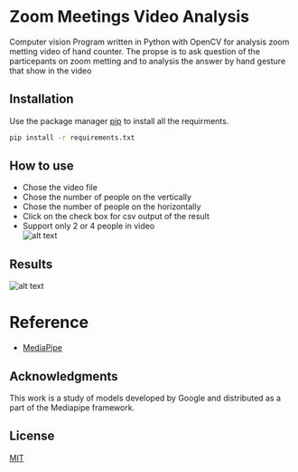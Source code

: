 # Zoom Meetings Video Analysis 

Computer vision Program written in Python with OpenCV for analysis zoom metting video of hand counter. 
The propse is to ask question of the particepants on zoom metting and to analysis the answer by hand gesture that show in the video 

## Installation

Use the package manager [pip](https://pip.pypa.io/en/stable/) to install all the requirments.

```bash
pip install -r requirements.txt
```
## How to use
   * Chose the video file 
   * Chose the number of people on the vertically 
   * Chose the number of people on the horizontally
   * Click on the check box for csv output of the result
   * Support only 2 or 4 people in video   
   ![alt text](https://res.cloudinary.com/dt691hhsa/image/upload/v1608800641/gui_example_j7eqxs.png)

## Results
![alt text](https://res.cloudinary.com/dt691hhsa/image/upload/v1608800388/PlotOutput_ccstle.png)


# Reference
* [MediaPipe](https://github.com/google/mediapipe)

## Acknowledgments
This work is a study of models developed by Google and distributed as a part of the Mediapipe framework.

## License
[MIT](https://choosealicense.com/licenses/mit/)
